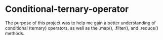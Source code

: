 # Conditional-ternary-operator
The purpose of this project was to help me gain a better understanding of conditional (ternary) operators, as well as the .map(), .filter(), and .reduce() methods.
